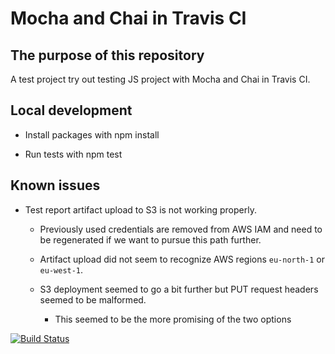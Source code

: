 # Mocha and Chai in Travis CI

## The purpose of this repository

A test project try out testing JS project with Mocha and Chai in Travis CI.

## Local development

* Install packages with npm install

* Run tests with npm test

## Known issues

* Test report artifact upload to S3 is not working properly.

  * Previously used credentials are removed from AWS IAM and need to be regenerated if we want to pursue this path further.

  * Artifact upload did not seem to recognize AWS regions `eu-north-1` or `eu-west-1`.

  * S3 deployment seemed to go a bit further but PUT request headers seemed to be malformed.
  
    * This seemed to be the more promising of the two options

[![Build Status](https://travis-ci.org/MikkoLuhtasaari/mocha-chai-in-travis.svg?branch=master)](https://travis-ci.org/MikkoLuhtasaari/mocha-chai-in-travis)